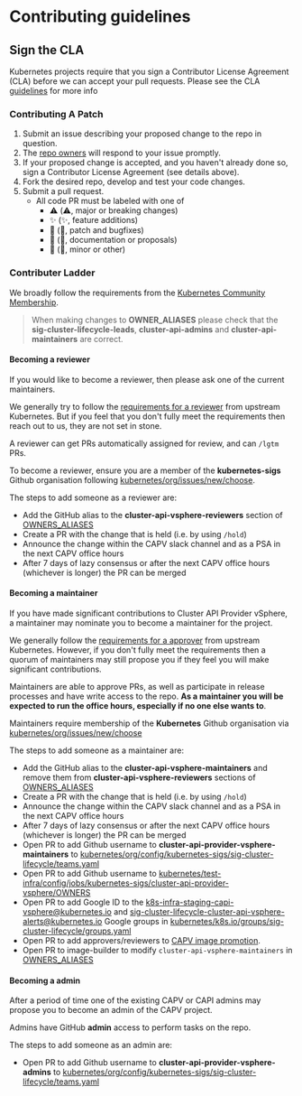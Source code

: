 # Contributing guidelines

## Sign the CLA

Kubernetes projects require that you sign a Contributor License Agreement (CLA) before we can accept your pull requests.  Please see the CLA [guidelines](https://git.k8s.io/community/CLA.md) for more info

### Contributing A Patch

1. Submit an issue describing your proposed change to the repo in question.
1. The [repo owners](OWNERS) will respond to your issue promptly.
1. If your proposed change is accepted, and you haven't already done so, sign a Contributor License Agreement (see details above).
1. Fork the desired repo, develop and test your code changes.
1. Submit a pull request.
    * All code PR must be labeled with one of
        * ⚠️ (:warning:, major or breaking changes)
        * ✨ (:sparkles:, feature additions)
        * 🐛 (:bug:, patch and bugfixes)
        * 📖 (:book:, documentation or proposals)
        * 🌱 (:seedling:, minor or other)

### Contributer Ladder

We broadly follow the requirements from the [Kubernetes Community Membership](https://github.com/kubernetes/community/blob/master/community-membership.md).

> When making changes to **OWNER_ALIASES** please check that the **sig-cluster-lifecycle-leads**, **cluster-api-admins** and **cluster-api-maintainers** are correct.

#### Becoming a reviewer

If you would like to become a reviewer, then please ask one of the current maintainers.

We generally try to follow the [requirements for a reviewer](https://github.com/kubernetes/community/blob/master/community-membership.md#reviewer) from upstream Kubernetes. But if you feel that you don't fully meet the requirements then reach out to us, they are not set in stone.

A reviewer can get PRs automatically assigned for review, and can `/lgtm` PRs.

To become a reviewer, ensure you are a member of the **kubernetes-sigs** Github organisation
following [kubernetes/org/issues/new/choose](https://github.com/kubernetes/org/issues/new/choose).

The steps to add someone as a reviewer are:

* Add the GitHub alias to the **cluster-api-vsphere-reviewers** section of [OWNERS_ALIASES](https://github.com/kubernetes-sigs/cluster-api-provider-vsphere/blob/main/OWNERS_ALIASES)
* Create a PR with the change that is held (i.e. by using `/hold`)
* Announce the change within the CAPV slack channel and as a PSA in the next CAPV office hours
* After 7 days of lazy consensus or after the next CAPV office hours (whichever is longer) the PR can be merged

#### Becoming a maintainer

If you have made significant contributions to Cluster API Provider vSphere, a maintainer may nominate you to become a maintainer for the project.

We generally follow the [requirements for a approver](https://github.com/kubernetes/community/blob/master/community-membership.md#approver) from upstream Kubernetes. However, if you don't fully meet the requirements then a quorum of maintainers may still propose you if they feel you will make significant contributions.

Maintainers are able to approve PRs, as well as participate in release processes and have write access to the repo. **As a maintainer you will be expected to run the office hours, especially if no one else wants to**.

Maintainers require membership of the **Kubernetes** Github organisation via
[kubernetes/org/issues/new/choose](https://github.com/kubernetes/org/issues/new/choose)

The steps to add someone as a maintainer are:

* Add the GitHub alias to the **cluster-api-vsphere-maintainers** and remove them from **cluster-api-vsphere-reviewers** sections of [OWNERS_ALIASES](https://github.com/kubernetes-sigs/cluster-api-provider-vsphere/blob/main/OWNERS_ALIASES)
* Create a PR with the change that is held (i.e. by using `/hold`)
* Announce the change within the CAPV slack channel and as a PSA in the next CAPV office hours
* After 7 days of lazy consensus or after the next CAPV office hours (whichever is longer) the PR can be merged
* Open PR to add Github username to **cluster-api-provider-vsphere-maintainers**
to [kubernetes/org/config/kubernetes-sigs/sig-cluster-lifecycle/teams.yaml](https://github.com/kubernetes/org/blob/main/config/kubernetes-sigs/sig-cluster-lifecycle/teams.yaml)
* Open PR to add Github username to [kubernetes/test-infra/config/jobs/kubernetes-sigs/cluster-api-provider-vsphere/OWNERS](https://github.com/kubernetes/test-infra/blob/master/config/jobs/kubernetes-sigs/cluster-api-provider-vsphere/OWNERS)
* Open PR to add Google ID to the k8s-infra-staging-capi-vsphere@kubernetes.io and sig-cluster-lifecycle-cluster-api-vsphere-alerts@kubernetes.io Google groups in [kubernetes/k8s.io/groups/sig-cluster-lifecycle/groups.yaml](https://github.com/kubernetes/k8s.io/blob/main/groups/sig-cluster-lifecycle/groups.yaml)
* Open PR to add approvers/reviewers to [CAPV image promotion](https://github.com/kubernetes/k8s.io/blob/main/registry.k8s.io/images/k8s-staging-capi-vsphere/OWNERS).
* Open PR to image-builder to modify `cluster-api-vsphere-maintainers` in [OWNERS_ALIASES](https://github.com/kubernetes-sigs/image-builder/blob/main/OWNERS_ALIASES)

#### Becoming a admin

After a period of time one of the existing CAPV or CAPI admins may propose you to become an admin of the CAPV project.

Admins have GitHub **admin** access to perform tasks on the repo.

The steps to add someone as an admin are:

* Open PR to add Github username to **cluster-api-provider-vsphere-admins**
to [kubernetes/org/config/kubernetes-sigs/sig-cluster-lifecycle/teams.yaml](https://github.com/kubernetes/org/blob/main/config/kubernetes-sigs/sig-cluster-lifecycle/teams.yaml)
